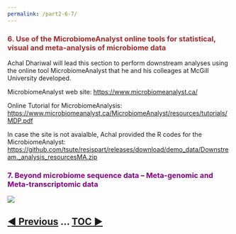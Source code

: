 ```yaml
---
permalink: /part2-6-7/
---
```

<a name="A6">
<h3 style="font-weight:bold;color:brown"> 6. Use of the MicrobiomeAnalyst online tools for statistical, visual and meta-analysis of microbiome data</h3>

Achal Dhariwal will lead this section to perform downstream analyses using the online tool MicrobiomeAnalyst that he and his colleages at McGill University developed. 

MicrobiomeAnalyst web site:
<https://www.microbiomeanalyst.ca/>

Online Tutorial for MicrobiomeAnalysis:
<https://www.microbiomeanalyst.ca/MicrobiomeAnalyst/resources/tutorials/MDP.pdf>

In case the site is not avaialble, Achal provided the R codes for the MicrobiomeAnalyst:
<https://github.com/tsute/resispart/releases/download/demo_data/Downstream._analysis_resourcesMA.zip>

<a name="A7">
<h3 style="font-weight:bold;color:purple"> 7. Beyond microbiome sequence data – Meta-genomic and Meta-transcriptomic data</h3>

<img src="https://gyazo.com/05f0298add27a516335e832daa7eaae6.png">


## [◀ Previous](/resispart/part2-5) ... [TOC ▶](/resispart)
